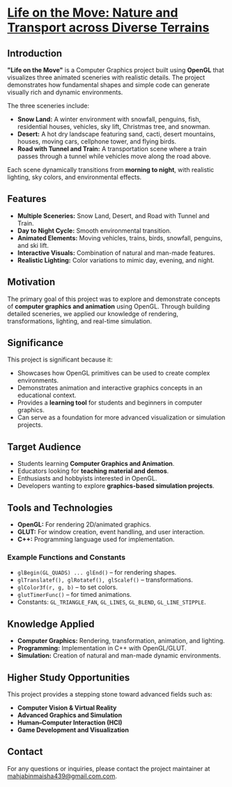 # [Life on the Move: Nature and Transport across Diverse Terrains](#)

## Introduction
**"Life on the Move"** is a Computer Graphics project built using **OpenGL** that visualizes three animated sceneries with realistic details. The project demonstrates how fundamental shapes and simple code can generate visually rich and dynamic environments.  

The three sceneries include:  
- **Snow Land:** A winter environment with snowfall, penguins, fish, residential houses, vehicles, sky lift, Christmas tree, and snowman.  
- **Desert:** A hot dry landscape featuring sand, cacti, desert mountains, houses, moving cars, cellphone tower, and flying birds.  
- **Road with Tunnel and Train:** A transportation scene where a train passes through a tunnel while vehicles move along the road above.  

Each scene dynamically transitions from **morning to night**, with realistic lighting, sky colors, and environmental effects.

## Features
- **Multiple Sceneries:** Snow Land, Desert, and Road with Tunnel and Train.  
- **Day to Night Cycle:** Smooth environmental transition.  
- **Animated Elements:** Moving vehicles, trains, birds, snowfall, penguins, and ski lift.  
- **Interactive Visuals:** Combination of natural and man-made features.  
- **Realistic Lighting:** Color variations to mimic day, evening, and night.  

## Motivation
The primary goal of this project was to explore and demonstrate concepts of **computer graphics and animation** using OpenGL. Through building detailed sceneries, we applied our knowledge of rendering, transformations, lighting, and real-time simulation.

## Significance
This project is significant because it:  
- Showcases how OpenGL primitives can be used to create complex environments.  
- Demonstrates animation and interactive graphics concepts in an educational context.  
- Provides a **learning tool** for students and beginners in computer graphics.  
- Can serve as a foundation for more advanced visualization or simulation projects.  

## Target Audience
- Students learning **Computer Graphics and Animation**.  
- Educators looking for **teaching material and demos**.  
- Enthusiasts and hobbyists interested in OpenGL.  
- Developers wanting to explore **graphics-based simulation projects**.  

## Tools and Technologies
- **OpenGL:** For rendering 2D/animated graphics.  
- **GLUT:** For window creation, event handling, and user interaction.  
- **C++:** Programming language used for implementation.  

### Example Functions and Constants
- `glBegin(GL_QUADS) ... glEnd()` – for rendering shapes.  
- `glTranslatef(), glRotatef(), glScalef()` – transformations.  
- `glColor3f(r, g, b)` – to set colors.  
- `glutTimerFunc()` – for timed animations.  
- Constants: `GL_TRIANGLE_FAN`, `GL_LINES`, `GL_BLEND`, `GL_LINE_STIPPLE`.  

## Knowledge Applied
- **Computer Graphics:** Rendering, transformation, animation, and lighting.  
- **Programming:** Implementation in C++ with OpenGL/GLUT.  
- **Simulation:** Creation of natural and man-made dynamic environments.  

## Higher Study Opportunities
This project provides a stepping stone toward advanced fields such as:  
- **Computer Vision & Virtual Reality**  
- **Advanced Graphics and Simulation**  
- **Human–Computer Interaction (HCI)**  
- **Game Development and Visualization**  

## Contact
For any questions or inquiries, please contact the project maintainer at [mahjabinmaisha439@gmail.com.com](mailto:mahjabinmaisha439@gmail.com.com).

